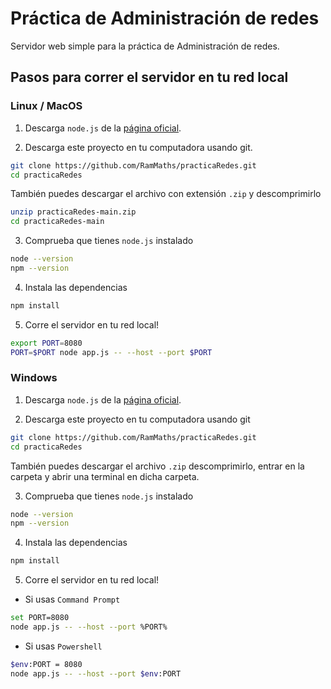 # Práctica de Administración de redes

Servidor web simple para la práctica de Administración de redes.


## Pasos para correr el servidor en tu red local

### Linux / MacOS

1. Descarga `node.js` de la [página oficial](https://nodejs.org/es).

2. Descarga este proyecto en tu computadora usando git.

```sh
git clone https://github.com/RamMaths/practicaRedes.git
cd practicaRedes
```

También puedes descargar el archivo con extensión `.zip` y descomprimirlo

```sh
unzip practicaRedes-main.zip 
cd practicaRedes-main
```

3. Comprueba que tienes `node.js` instalado

```sh
node --version
npm --version
```

4. Instala las dependencias

```sh
npm install
```

5. Corre el servidor en tu red local!

```sh
export PORT=8080
PORT=$PORT node app.js -- --host --port $PORT
```

### Windows

1. Descarga `node.js` de la [página oficial](https://nodejs.org/es).

2. Descarga este proyecto en tu computadora usando git

```sh
git clone https://github.com/RamMaths/practicaRedes.git
cd practicaRedes
```

También puedes descargar el archivo `.zip` descomprimirlo, entrar en la carpeta y abrir una terminal en dicha carpeta.

3. Comprueba que tienes `node.js` instalado

```sh
node --version
npm --version
```

4. Instala las dependencias

```sh
npm install
```

5. Corre el servidor en tu red local!

- Si usas `Command Prompt`

```sh
set PORT=8080
node app.js -- --host --port %PORT%
```

- Si usas `Powershell`

```sh
$env:PORT = 8080
node app.js -- --host --port $env:PORT
```
